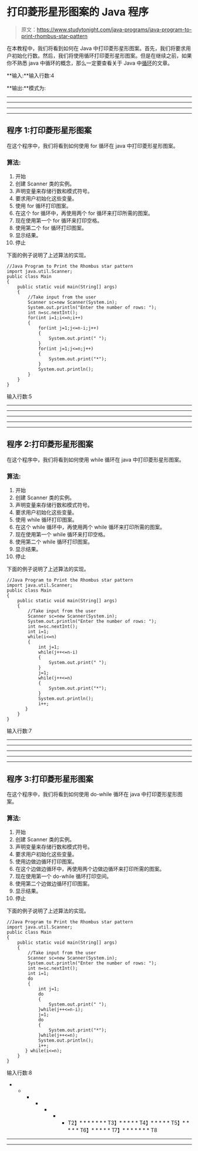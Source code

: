 # 打印菱形星形图案的 Java 程序

> 原文：<https://www.studytonight.com/java-programs/java-program-to-print-rhombus-star-pattern>

在本教程中，我们将看到如何在 Java 中打印菱形星形图案。首先，我们将要求用户初始化行数。然后，我们将使用循环打印菱形星形图案。但是在继续之前，如果你不熟悉 java 中循环的概念，那么一定要查看关于 Java 中[循环](https://www.studytonight.com/java/loops-in-java.php)的文章。

**输入:**输入行数:4

**输出:**模式为:

****

****

****

****

## 程序 1:打印菱形星形图案

在这个程序中，我们将看到如何使用 for 循环在 java 中打印菱形星形图案。

### 算法:

1.  开始
2.  创建 Scanner 类的实例。
3.  声明变量来存储行数和模式符号。
4.  要求用户初始化这些变量。
5.  使用 for 循环打印图案。
6.  在这个 for 循环中，再使用两个 for 循环来打印所需的图案。
7.  现在使用第一个 for 循环来打印空格。
8.  使用第二个 for 循环打印图案。
9.  显示结果。
10.  停止

下面的例子说明了上述算法的实现。

```
//Java Program to Print the Rhombus star pattern 
import java.util.Scanner;
public class Main
{
    public static void main(String[] args)
    {
        //Take input from the user
	    Scanner sc=new Scanner(System.in);
	    System.out.println("Enter the number of rows: ");
	    int n=sc.nextInt();	 
        for(int i=1;i<=n;i++)
        {
	        for(int j=1;j<=n-i;j++)
            {
                System.out.print(" ");
            }
            for(int j=1;j<=n;j++)
            {
                System.out.print("*");
            }
            System.out.println();
        }             
    }
}
```

输入行数:5
* * * * *
* * * * *
* * * * *
* * * * *
* * * *

## 程序 2:打印菱形星形图案

在这个程序中，我们将看到如何使用 while 循环在 java 中打印菱形星形图案。

### 算法:

1.  开始
2.  创建 Scanner 类的实例。
3.  声明变量来存储行数和模式符号。
4.  要求用户初始化这些变量。
5.  使用 while 循环打印图案。
6.  在这个 while 循环中，再使用两个 while 循环来打印所需的图案。
7.  现在使用第一个 while 循环来打印空格。
8.  使用第二个 while 循环打印图案。
9.  显示结果。
10.  停止

下面的例子说明了上述算法的实现。

```
//Java Program to Print the Rhombus star pattern 
import java.util.Scanner;
public class Main
{
    public static void main(String[] args)
    {
        //Take input from the user
	    Scanner sc=new Scanner(System.in);
	    System.out.println("Enter the number of rows: ");
	    int n=sc.nextInt();	 
        int i=1;
 	    while(i<=n)
        {
            int j=1;
            while(j++<=n-i)
            {
                System.out.print(" ");
            }
            j=1;
            while(j++<=n)
            {
                System.out.print("*");
            }
            System.out.println();
		    i++;
       }         
    }
}
```

输入行数:7
* * * * *
* * * * *
* * * * *
* * * * *
* * * *

## 程序 3:打印菱形星形图案

在这个程序中，我们将看到如何使用 do-while 循环在 java 中打印菱形星形图案。

### 算法:

1.  开始
2.  创建 Scanner 类的实例。
3.  声明变量来存储行数和模式符号。
4.  要求用户初始化这些变量。
5.  使用边做边循环打印图案。
6.  在这个边做边循环中，再使用两个边做边循环来打印所需的图案。
7.  现在使用第一个 do-while 循环打印空间。
8.  使用第二个边做边循环打印图案。
9.  显示结果。
10.  停止

下面的例子说明了上述算法的实现。

```
//Java Program to Print the Rhombus star pattern 
import java.util.Scanner;
public class Main
{
    public static void main(String[] args)
    {
        //Take input from the user
	    Scanner sc=new Scanner(System.in);
	    System.out.println("Enter the number of rows: ");
	    int n=sc.nextInt();	 
        int i=1;
 	    do
        {
            int j=1;
            do
            {
                System.out.print(" ");
            }while(j++<=n-i);
            j=1;
            do
            {
                System.out.print("*");
            }while(j++<=n);
            System.out.println();
		    i++;
       } while(i<=n);        
    }
}
```

输入行数:8
* * * * * * * T2】* * * * * * * T3】* * * * * T4】* * * * * T5】* * * * * T6】* * * * * T7】* * * * * * * T8

* * *

* * *